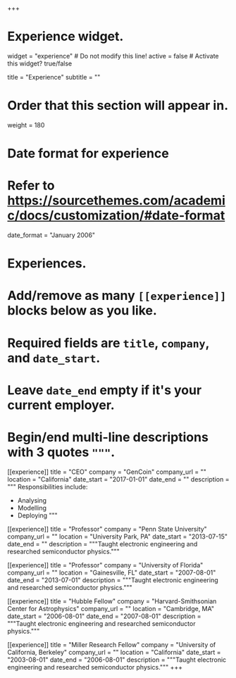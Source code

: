 +++
# Experience widget.
widget = "experience"  # Do not modify this line!
active = false  # Activate this widget? true/false

title = "Experience"
subtitle = ""

# Order that this section will appear in.
weight = 180

# Date format for experience
#   Refer to https://sourcethemes.com/academic/docs/customization/#date-format
date_format = "January 2006"

# Experiences.
#   Add/remove as many `[[experience]]` blocks below as you like.
#   Required fields are `title`, `company`, and `date_start`.
#   Leave `date_end` empty if it's your current employer.
#   Begin/end multi-line descriptions with 3 quotes `"""`.
[[experience]]
  title = "CEO"
  company = "GenCoin"
  company_url = ""
  location = "California"
  date_start = "2017-01-01"
  date_end = ""
  description = """
  Responsibilities include:
  
  * Analysing
  * Modelling
  * Deploying
  """

[[experience]]
  title = "Professor"
  company = "Penn State University"
  company_url = ""
  location = "University Park, PA"
  date_start = "2013-07-15"
  date_end = ""
  description = """Taught electronic engineering and researched semiconductor physics."""

[[experience]]
  title = "Professor"
  company = "University of Florida"
  company_url = ""
  location = "Gainesville, FL"
  date_start = "2007-08-01"
  date_end = "2013-07-01"
  description = """Taught electronic engineering and researched semiconductor physics."""

[[experience]]
  title = "Hubble Fellow"
  company = "Harvard-Smithsonian Center for Astrophysics"
  company_url = ""
  location = "Cambridge, MA"
  date_start = "2006-08-01"
  date_end = "2007-08-01"
  description = """Taught electronic engineering and researched semiconductor physics."""

[[experience]]
  title = "Miller Research Fellow"
  company = "University of California, Berkeley"
  company_url = ""
  location = "California"
  date_start = "2003-08-01"
  date_end = "2006-08-01"
  description = """Taught electronic engineering and researched semiconductor physics."""
+++
